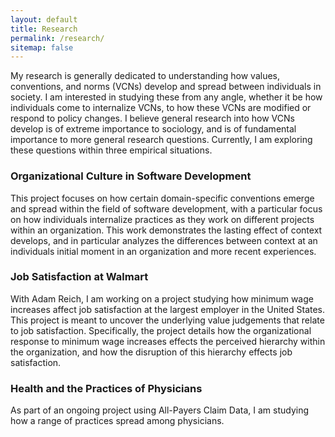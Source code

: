 ```yaml
---
layout: default
title: Research
permalink: /research/
sitemap: false
---
```


 My research is generally dedicated to understanding how values, conventions, and norms (VCNs) develop and spread between individuals in society. I am interested in studying these from any angle, whether it be how individuals come to internalize VCNs, to how these VCNs are modified or respond to policy changes. I believe general research into how VCNs develop is of extreme importance to sociology, and is of fundamental importance to more general research questions. Currently, I am exploring these questions within three empirical situations.

### Organizational Culture in Software Development

This project focuses on how certain domain-specific conventions emerge and spread within the field of software development, with a particular focus on how individuals internalize practices as they work on different projects within an organization. This work demonstrates the lasting effect of context develops, and in particular analyzes the differences between context at an individuals initial moment in an organization and more recent experiences.

### Job Satisfaction at Walmart

With Adam Reich, I am working on a project studying how minimum wage increases affect job satisfaction at the largest employer in the United States. This project is meant to uncover the underlying value judgements that relate to job satisfaction. Specifically, the project details how the organizational response to minimum wage increases effects the perceived hierarchy within the organization, and how the disruption of this hierarchy effects job satisfaction.

### Health and the Practices of Physicians

As part of an ongoing project using All-Payers Claim Data, I am studying how a range of practices spread among physicians.
